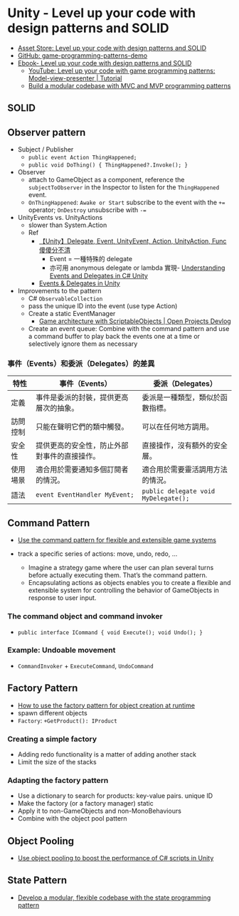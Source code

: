 # Unity - Level up your code with design patterns and SOLID

- [Asset Store: Level up your code with design patterns and SOLID](https://assetstore.unity.com/packages/essentials/tutorial-projects/level-up-your-code-with-design-patterns-and-solid-289616)
- [GitHub: game-programming-patterns-demo](https://github.com/androchentw/game-programming-patterns-demo)
- [Ebook- Level up your code with design patterns and SOLID](https://unity.com/resources/design-patterns-solid-ebook)
  - [YouTube: Level up your code with game programming patterns: Model-view-presenter | Tutorial](https://www.youtube.com/watch?v=agoe5BdLzdk&list=PLX2vGYjWbI0TmDVbWNA56NbKKUgyUAQ9i&index=4)
  - [Build a modular codebase with MVC and MVP programming patterns](https://unity.com/how-to/build-modular-codebase-mvc-and-mvp-programming-patterns)

## SOLID

## Observer pattern

- Subject / Publisher
  - `public event Action ThingHappened;`
  - `public void DoThing() { ThingHappened?.Invoke(); }`
- Observer
  - attach to GameObject as a component, reference the `subjectToObserver` in the Inspector to listen for the `ThingHappened` event.
  - `OnThingHappened`: `Awake or Start` subscribe to the event with the `+=` operator; `OnDestroy` unsubscribe with `-=`
- UnityEvents vs. UnityActions
  - slower than System.Action
  - Ref
    - [【Unity】Delegate, Event, UnityEvent, Action, UnityAction, Func 傻傻分不清](https://blog.csdn.net/weixin_45775438/article/details/128449023)
      - Event = 一種特殊的 delegate
      - 亦可用 anonymous delegate or lambda 實現- [Understanding Events and Delegates in C# Unity](https://medium.com/@sonusprocks/understanding-events-and-delegates-in-c-unity-ba4d3bbe9234)
    - [Events & Delegates in Unity](https://gamedevbeginner.com/events-and-delegates-in-unity/)
- Improvements to the pattern
  - C# `ObservableCollection`
  - pass the unique ID into the event (use type Action)
  - Create a static EventManager
    - [Game architecture with ScriptableObjects | Open Projects Devlog](https://www.youtube.com/watch?v=WLDgtRNK2VE)
  - Create an event queue: Combine with the command pattern and use a command buffer to play back the events one at a time or selectively ignore them as necessary

### 事件（Events）和委派（Delegates）的差異

| 特性   | 事件（Events）                    | 委派（Delegates）                        |
|------|-------------------------------|--------------------------------------|
| 定義   | 事件是委派的封裝，提供更高層次的抽象。           | 委派是一種類型，類似於函數指標。                     |
| 訪問控制 | 只能在聲明它們的類中觸發。                 | 可以在任何地方調用。                           |
| 安全性  | 提供更高的安全性，防止外部對事件的直接操作。        | 直接操作，沒有額外的安全層。                       |
| 使用場景 | 適合用於需要通知多個訂閱者的情況。             | 適合用於需要靈活調用方法的情況。                     |
| 語法   | `event EventHandler MyEvent;` | `public delegate void MyDelegate();` |

## Command Pattern

- [Use the command pattern for flexible and extensible game systems](https://unity.com/how-to/use-command-pattern-flexible-and-extensible-game-systems)

- track a specific series of actions: move, undo, redo, ...
  - Imagine a strategy game where the user can plan several turns before actually executing them. That’s the command pattern.
  - Encapsulating actions as objects enables you to create a flexible and extensible system for controlling the behavior of GameObjects in response to user input.

### The command object and command invoker

- `public interface ICommand { void Execute(); void Undo(); }`

### Example: Undoable movement

- `CommandInvoker` + `ExecuteCommand`, `UndoCommand`

## Factory Pattern

- [How to use the factory pattern for object creation at runtime](https://unity.com/how-to/how-use-factory-pattern-object-creation-runtime)
- spawn different objects
- `Factory`: `+GetProduct(): IProduct`

### Creating a simple factory

- Adding redo functionality is a matter of adding another stack
- Limit the size of the stacks

### Adapting the factory pattern

- Use a dictionary to search for products: key-value pairs. unique ID
- Make the factory (or a factory manager) static
- Apply it to non-GameObjects and non-MonoBehaviours
- Combine with the object pool pattern

## Object Pooling

- [Use object pooling to boost the performance of C# scripts in Unity](https://unity.com/how-to/use-object-pooling-boost-performance-c-scripts-unity)

## State Pattern

- [Develop a modular, flexible codebase with the state programming pattern](https://unity.com/how-to/develop-modular-flexible-codebase-state-programming-pattern)
